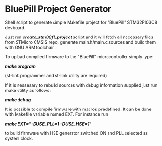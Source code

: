 # BluePill Project Generator

Shell script to generate simple Makefile project for "BluePill" STM32F103C8 devboard.

Just run  ***create_stm32f1_project***  script and it will fetch all necessary files from STMicro CMSIS repo, generate main.h/main.c sources and build them with GNU ARM toolchain.


To upload compiled firmware to the "BluePill" microcontroller simply type:

  ***make program***
  
(st-link programmer and st-link utility are required)



If it is nessesary to rebuild sources with debug information supplied just run make utility as follows:

  ***make debug***
  
  

It is possible to compile firmware with macros predefined. It can be done with Makefile variable named EXT. For instance run

  ***make EXT="-DUSE_PLL=1 -DUSE_HSE=1"***
  
to build firmware with HSE generator switched ON and PLL selected as system clock.
